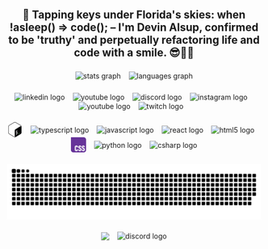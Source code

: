 <h2 align="center"><h2 align="center">
  👋 Tapping keys under Florida's skies: when !asleep() => code();  – I'm Devin Alsup, confirmed to be 'truthy' and perpetually refactoring life and code with a smile. 😎🧑‍💻
</h2>

###

<div align="center">
  <img align="center" src="https://github-readme-stats-pixelhabits-projects.vercel.app/api?username=PixelHabits&hide_title=false&hide_rank=false&show_icons=true&include_all_commits=true&count_private=true&disable_animations=false&theme=github_dark&locale=en&hide_border=false&hide=contribs&rank_icon=github" height="150" alt="stats graph"  />
  <span>&nbsp;&nbsp;</span>
  <img align="center" src="https://github-readme-stats-pixelhabits-projects.vercel.app/api/top-langs?username=PixelHabits&locale=en&hide_title=false&layout=compact&card_width=320&langs_count=20&theme=github_dark&hide_border=false&hide=pug,ruby,vue,mako, cmake, handlebars" height="150" alt="languages graph"  />
</div>

###

<div align="center">
  <!-- LinkedIn link -->
  <a href="https://www.linkedin.com/in/devin-alsup-282002272/" target="_blank" style="text-decoration: none;">
     <img align="center" src="https://img.shields.io/badge/-LinkedIn-0A66C2?style=flat&logo=linkedin" height="35" alt="linkedin logo"/>
  </a>
  <span>&nbsp;&nbsp;</span>
  <!-- Gmail link -->
  <a href="mailto:devinalsup019@gmail.com" target="_blank" style="text-decoration: none;">
    <img align="center" src="https://img.shields.io/badge/-Gmail-EA4335?style=flat&logo=gmail&logoColor=white" height="35" alt="youtube logo"/>
  </a>
  <span>&nbsp;&nbsp;</span>
  <!-- Discord link -->
  <a href="https://discordapp.com/users/804343729908744203" target="_blank" style="text-decoration: none;">
    <img align="center" src="https://img.shields.io/badge/-Discord-5865F2?style=flat&logo=discord&logoColor=white" height="35" alt="discord logo"/>
  </a>
  <span>&nbsp;&nbsp;</span>
  <!-- Instagram link -->
  <a href="https://instagram.com/alsupdevin" target="_blank" style="text-decoration: none;" >
    <img align="center" src="https://img.shields.io/badge/-Instagram-E4405F?style=flat&logo=instagram&logoColor=white" height="35" alt="instagram logo"/>
  </a>
  <span>&nbsp;&nbsp;</span>
  <!-- YouTube link -->
<a href="http://www.youtube.com/@pixelhabits" target="_blank" style="text-decoration: none;">
    <img align="center" src="https://img.shields.io/badge/-YouTube-FF0000?style=flat&logo=youtube" height="35" alt="youtube logo"/>
  </a>
  <span>&nbsp;&nbsp;</span>
  <!-- Twitch link -->
<a href="https://www.twitch.tv/pixelhabits" target="_blank" style="text-decoration: none;">
    <img align="center" src="https://img.shields.io/badge/-Twitch-9146FF?style=flat&logo=twitch&logoColor=white" height="35" alt="twitch logo"/>
  </a>
  <span>&nbsp;&nbsp;</span>
</div>

###

<div align="center">
  <img align="center" src="./assets/bash-logo.svg" height="30" alt="Bash logo" />
  <span>&nbsp;&nbsp;</span>
  <img align="center" src="https://cdn.jsdelivr.net/gh/devicons/devicon/icons/typescript/typescript-original.svg" height="30" alt="typescript logo"  />
  <span>&nbsp;&nbsp;</span>
  <img align="center" src="https://cdn.jsdelivr.net/gh/devicons/devicon/icons/javascript/javascript-original.svg" height="30" alt="javascript logo"  />
  <span>&nbsp;&nbsp;</span>
  <img align="center" src="https://cdn.jsdelivr.net/gh/devicons/devicon/icons/react/react-original.svg" height="30" alt="react logo"  />
  <span>&nbsp;&nbsp;</span>
  <img align="center" src="https://cdn.jsdelivr.net/gh/devicons/devicon/icons/html5/html5-original.svg" height="30" alt="html5 logo"  />
  <span>&nbsp;&nbsp;</span>
  <img align="center" src="./assets/css-logo.svg" height="30" alt="css3 logo"  />
  <span>&nbsp;&nbsp;</span>
  <img align="center" src="https://cdn.jsdelivr.net/gh/devicons/devicon/icons/python/python-original.svg" height="30" alt="python logo"  />
  <span>&nbsp;&nbsp;</span>
  <img align="center" src="https://cdn.jsdelivr.net/gh/devicons/devicon/icons/c/c-original.svg" height="30" alt="csharp logo"  />
</div>

###

<div align="center">
  <img align="center" src="https://raw.githubusercontent.com/PixelHabits/PixelHabits/output/snake.svg" alt="Snake animation" />
</div>

###

<div align="center">
  <img align="center" height="140" aspect-ratio="16 / 9" src="https://i.imgflip.com/8j97fl.gif"/>
  <span>&nbsp;&nbsp;</span>
  <img align="center" height="140" aspect-ratio="16 / 9" src="https://github-readme-quotes-bay.vercel.app/quote?theme=dracula&animation=default&layout=default&font=default&fontColor=white&bgColor=black" alt="discord logo"/>
</div>
<div align="center">
</div>

